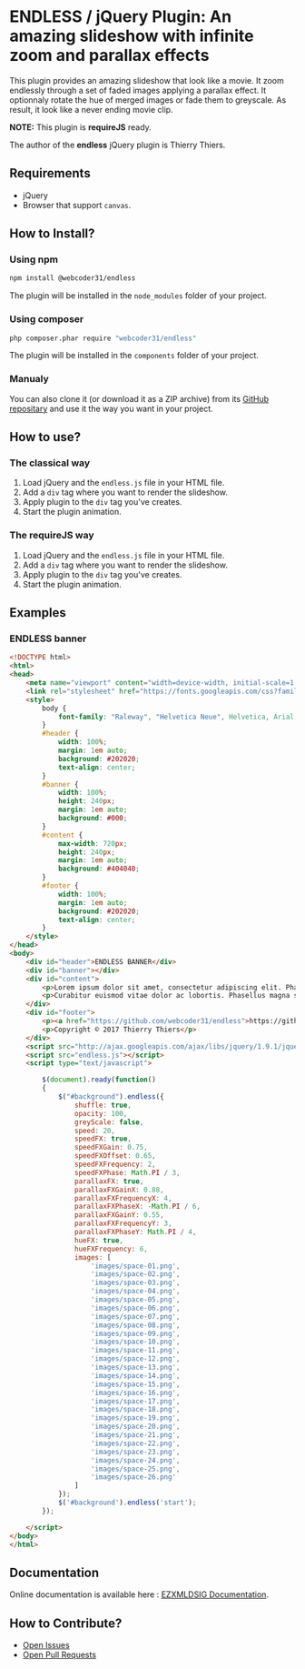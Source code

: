# ENDLESS / jQuery Plugin: An amazing slideshow with infinite zoom and parallax effects

This plugin provides an amazing slideshow that look like a movie. It zoom endlessly through a set of faded images applying a parallax effect. It optionnaly rotate the hue of merged images or fade them to greyscale. As result, it look like a never ending movie clip.

**NOTE:** This plugin is **requireJS** ready.

The author of the **endless** jQuery plugin is Thierry Thiers.


## Requirements

* jQuery
* Browser that support `canvas`.


## How to Install?

### Using npm

```sh
npm install @webcoder31/endless
```

The plugin will be installed in the `node_modules` folder of your project.


### Using composer

```sh
php composer.phar require "webcoder31/endless"
```

The plugin will be installed in the `components` folder of your project.


### Manualy

You can also clone it (or download it as a ZIP archive) from its [GitHub repositary](https://github.com/webcoder31/endless.git) and use it the way you want in your project.


## How to use?

### The classical way

1) Load jQuery and the `endless.js` file in your HTML file.
2) Add a `div` tag where you want to render the slideshow.
3) Apply plugin to the `div` tag you've creates.
4) Start the plugin animation.

### The requireJS way

1) Load jQuery and the `endless.js` file in your HTML file.
2) Add a `div` tag where you want to render the slideshow.
3) Apply plugin to the `div` tag you've creates.
4) Start the plugin animation.


## Examples

### ENDLESS banner

```html
<!DOCTYPE html>
<html>
<head>
    <meta name="viewport" content="width=device-width, initial-scale=1.0, user-scalable=no">
    <link rel="stylesheet" href="https://fonts.googleapis.com/css?family=Raleway:200">
    <style>
        body {
            font-family: "Raleway", "Helvetica Neue", Helvetica, Arial, sans-serif;
        }
        #header {
            width: 100%;
            margin: 1em auto;
            background: #202020;
            text-align: center;
        }
        #banner {
            width: 100%;
            height: 240px;
            margin: 1em auto;
            background: #000;
        }
        #content {
            max-width: 720px;
            height: 240px;
            margin: 1em auto;
            background: #404040;
        }
        #footer {
            width: 100%;
            margin: 1em auto;
            background: #202020;
            text-align: center;
        }
    </style>
</head>
<body>
    <div id="header">ENDLESS BANNER</div>
    <div id="banner"></div>
    <div id="content">
        <p>Lorem ipsum dolor sit amet, consectetur adipiscing elit. Phasellus vel sagittis ante. Nunc efficitur lobortis neque. Nullam nec malesuada tellus. Vestibulum blandit quam est, vel pretium mauris congue eu. Quisque eget nibh laoreet, dictum augue sit amet, malesuada ipsum. Praesent vitae felis gravida, iaculis dui quis, laoreet orci. Etiam eget neque est. Vivamus eleifend dignissim turpis non pulvinar. Quisque eu tellus hendrerit lectus sodales rhoncus. Nullam vel turpis tortor.</p>
        <p>Curabitur euismod vitae dolor ac lobortis. Phasellus magna sapien, pellentesque et orci sit amet, ornare suscipit metus. Mauris ultricies porta dolor vestibulum consectetur. Donec quis ipsum sit amet libero ultrices mollis. In volutpat quis elit vel accumsan. Vivamus molestie elit et enim iaculis rhoncus. In et accumsan felis. Mauris scelerisque odio velit, sit amet euismod leo convallis nec. Proin ac sem erat. Vivamus condimentum gravida nibh id pulvinar. Suspendisse potenti. Nullam dignissim sollicitudin vestibulum. Donec eu nunc vestibulum, eleifend odio et, vulputate dolor. Nam sed est quis nisl sodales auctor.</p>
    </div>
    <div id="footer">
        <p><a href="https://github.com/webcoder31/endless">https://github.com/webcoder31/endless</a></p>
        <p>Copyright © 2017 Thierry Thiers</p>
    </div>
    <script src="http://ajax.googleapis.com/ajax/libs/jquery/1.9.1/jquery.min.js"></script>
    <script src="endless.js"></script>
    <script type="text/javascript">

        $(document).ready(function()
        {
            $("#background").endless({
                shuffle: true,
                opacity: 100,
                greyScale: false,
                speed: 20,
                speedFX: true,
                speedFXGain: 0.75,
                speedFXOffset: 0.65,
                speedFXFrequency: 2,
                speedFXPhase: Math.PI / 3,
                parallaxFX: true,
                parallaxFXGainX: 0.88,
                parallaxFXFrequencyX: 4,
                parallaxFXPhaseX: -Math.PI / 6,
                parallaxFXGainY: 0.55,
                parallaxFXFrequencyY: 3,
                parallaxFXPhaseY: Math.PI / 4,
                hueFX: true,
                hueFXFrequency: 6,
                images: [
                    'images/space-01.png',
                    'images/space-02.png',
                    'images/space-03.png',
                    'images/space-04.png',
                    'images/space-05.png',
                    'images/space-06.png',
                    'images/space-07.png',
                    'images/space-08.png',
                    'images/space-09.png',
                    'images/space-10.png',
                    'images/space-11.png',
                    'images/space-12.png',
                    'images/space-13.png',
                    'images/space-14.png',
                    'images/space-15.png',
                    'images/space-16.png',
                    'images/space-17.png',
                    'images/space-18.png',
                    'images/space-19.png',
                    'images/space-20.png',
                    'images/space-21.png',
                    'images/space-22.png',
                    'images/space-23.png',
                    'images/space-24.png',
                    'images/space-25.png',
                    'images/space-26.png'
                ]
            });
            $('#background').endless('start');
        });

    </script>
</body>
</html>
```


## Documentation

Online documentation is available here : [EZXMLDSIG Documentation](https://webcoder31.github.io/ezxmldsig/).


## How to Contribute?

* [Open Issues](https://github.com/webcoder31/endless/issues)
* [Open Pull Requests](https://github.com/webcoder31/endless/pulls)
